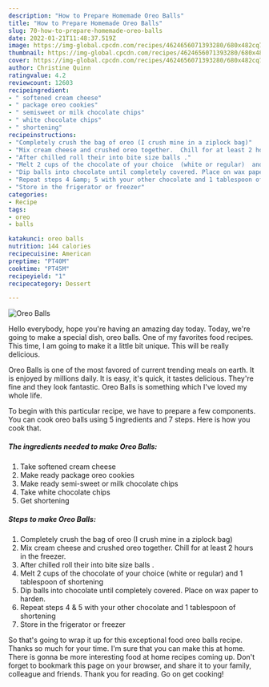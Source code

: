 ```yaml
---
description: "How to Prepare Homemade Oreo Balls"
title: "How to Prepare Homemade Oreo Balls"
slug: 70-how-to-prepare-homemade-oreo-balls
date: 2022-01-21T11:48:37.519Z
image: https://img-global.cpcdn.com/recipes/4624656071393280/680x482cq70/oreo-balls-recipe-main-photo.jpg
thumbnail: https://img-global.cpcdn.com/recipes/4624656071393280/680x482cq70/oreo-balls-recipe-main-photo.jpg
cover: https://img-global.cpcdn.com/recipes/4624656071393280/680x482cq70/oreo-balls-recipe-main-photo.jpg
author: Christine Quinn
ratingvalue: 4.2
reviewcount: 12603
recipeingredient:
- " softened cream cheese"
- " package oreo cookies"
- " semisweet or milk chocolate chips"
- " white chocolate chips"
- " shortening"
recipeinstructions:
- "Completely crush the bag of oreo (I crush mine in a ziplock bag)"
- "Mix cream cheese and crushed oreo together.  Chill for at least 2 hours in the freezer."
- "After chilled roll their into bite size balls ."
- "Melt 2 cups of the chocolate of your choice  (white or regular)  and 1 tablespoon of shortening"
- "Dip balls into chocolate until completely covered. Place on wax paper to harden."
- "Repeat steps 4 &amp; 5 with your other chocolate and 1 tablespoon of shortening"
- "Store in the frigerator or freezer"
categories:
- Recipe
tags:
- oreo
- balls

katakunci: oreo balls 
nutrition: 144 calories
recipecuisine: American
preptime: "PT40M"
cooktime: "PT45M"
recipeyield: "1"
recipecategory: Dessert

---
```



![Oreo Balls](https://img-global.cpcdn.com/recipes/4624656071393280/680x482cq70/oreo-balls-recipe-main-photo.jpg)

Hello everybody, hope you're having an amazing day today. Today, we're going to make a special dish, oreo balls. One of my favorites food recipes. This time, I am going to make it a little bit unique. This will be really delicious.



Oreo Balls is one of the most favored of current trending meals on earth. It is enjoyed by millions daily. It is easy, it's quick, it tastes delicious. They're fine and they look fantastic. Oreo Balls is something which I've loved my whole life.


To begin with this particular recipe, we have to prepare a few components. You can cook oreo balls using 5 ingredients and 7 steps. Here is how you cook that.

<!--inarticleads1-->

##### The ingredients needed to make Oreo Balls:

1. Take  softened cream cheese
1. Make ready  package oreo cookies
1. Make ready  semi-sweet or milk chocolate chips
1. Take  white chocolate chips
1. Get  shortening




<!--inarticleads2-->

##### Steps to make Oreo Balls:

1. Completely crush the bag of oreo (I crush mine in a ziplock bag)
1. Mix cream cheese and crushed oreo together.  Chill for at least 2 hours in the freezer.
1. After chilled roll their into bite size balls .
1. Melt 2 cups of the chocolate of your choice  (white or regular)  and 1 tablespoon of shortening
1. Dip balls into chocolate until completely covered. Place on wax paper to harden.
1. Repeat steps 4 &amp; 5 with your other chocolate and 1 tablespoon of shortening
1. Store in the frigerator or freezer




So that's going to wrap it up for this exceptional food oreo balls recipe. Thanks so much for your time. I'm sure that you can make this at home. There is gonna be more interesting food at home recipes coming up. Don't forget to bookmark this page on your browser, and share it to your family, colleague and friends. Thank you for reading. Go on get cooking!
